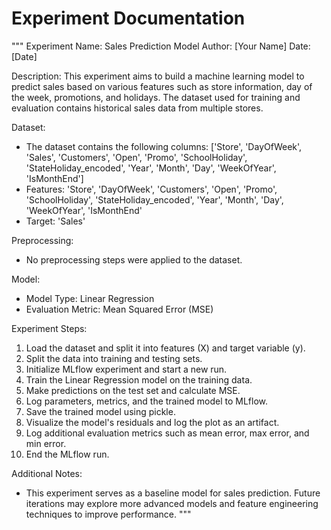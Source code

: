 # Experiment Documentation
"""
Experiment Name: Sales Prediction Model
Author: [Your Name]
Date: [Date]

Description:
This experiment aims to build a machine learning model to predict sales based on various features such as store information, day of the week, promotions, and holidays. The dataset used for training and evaluation contains historical sales data from multiple stores.

Dataset:
- The dataset contains the following columns: ['Store', 'DayOfWeek', 'Sales', 'Customers', 'Open', 'Promo', 'SchoolHoliday', 'StateHoliday_encoded', 'Year', 'Month', 'Day', 'WeekOfYear', 'IsMonthEnd']
- Features: 'Store', 'DayOfWeek', 'Customers', 'Open', 'Promo', 'SchoolHoliday', 'StateHoliday_encoded', 'Year', 'Month', 'Day', 'WeekOfYear', 'IsMonthEnd'
- Target: 'Sales'

Preprocessing:
- No preprocessing steps were applied to the dataset.

Model:
- Model Type: Linear Regression
- Evaluation Metric: Mean Squared Error (MSE)

Experiment Steps:
1. Load the dataset and split it into features (X) and target variable (y).
2. Split the data into training and testing sets.
3. Initialize MLflow experiment and start a new run.
4. Train the Linear Regression model on the training data.
5. Make predictions on the test set and calculate MSE.
6. Log parameters, metrics, and the trained model to MLflow.
7. Save the trained model using pickle.
8. Visualize the model's residuals and log the plot as an artifact.
9. Log additional evaluation metrics such as mean error, max error, and min error.
10. End the MLflow run.

Additional Notes:
- This experiment serves as a baseline model for sales prediction. Future iterations may explore more advanced models and feature engineering techniques to improve performance.
"""
